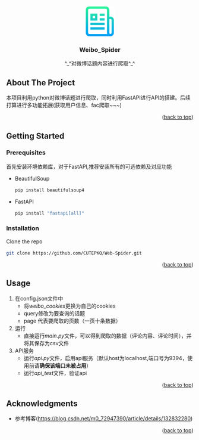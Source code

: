 <!-- PROJECT LOGO -->
<br />
<div align="center">
  <a href="https://github.com/othneildrew/Best-README-Template">
    <img src="images/logo.png" alt="Logo" width="80" height="80">
  </a>
  <h3 align="center">Weibo_Spider</h3>
  <p align="center">
    ^_^对微博话题内容进行爬取^_^
  </p>
</div>


<!-- ABOUT THE PROJECT -->
## About The Project

本项目利用python对微博话题进行爬取，同时利用FastAPI进行API的搭建。后续打算进行多功能拓展(获取用户信息、fac爬取~~~)
<p align="right">(<a href="#readme-top">back to top</a>)</p>


<!-- GETTING STARTED -->
## Getting Started

### Prerequisites

首先安装环境依赖库，对于FastAPI,推荐安装所有的可选依赖及对应功能
* BeautifulSoup
  ```sh
  pip install beautifulsoup4
  ```
* FastAPI
  ```sh
  pip install "fastapi[all]"
  ```

### Installation


Clone the repo
   ```sh
   git clone https://github.com/CUTEPKQ/Web-Spider.git
   ```

<p align="right">(<a href="#readme-top">back to top</a>)</p>



<!-- USAGE EXAMPLES -->
## Usage
1. 在config.json文件中
   * 将*weibo_cookies*更换为自己的cookies
   * query修改为要查询的话题
   * page 代表要爬取的页数（一页十条数据）
2. 运行
   * 直接运行*main.py*文件，可以得到爬取的数据（评论内容、评论时间），并将其保存为csv文件
3. API服务
   * 运行*api.py*文件，启用api服务（默认host为localhost,端口号为9394，使用前请**确保该端口未被占用**）
   * 运行*api_test*文件，验证api
  




<p align="right">(<a href="#readme-top">back to top</a>)</p>



<!-- ACKNOWLEDGMENTS -->
## Acknowledgments
* 参考博客(https://blog.csdn.net/m0_72947390/article/details/132832280)
<p align="right">(<a href="#readme-top">back to top</a>)</p>


